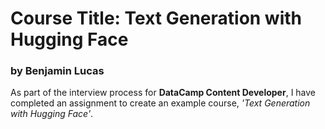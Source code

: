 # Course Title: Text Generation with Hugging Face
### by Benjamin Lucas

As part of the interview process for **DataCamp Content Developer**, I have completed an assignment to create an example course, *'Text Generation with Hugging Face'*.

